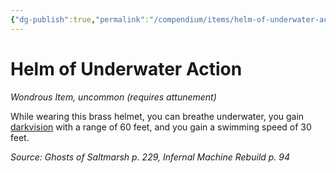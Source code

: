 ```yaml
---
{"dg-publish":true,"permalink":"/compendium/items/helm-of-underwater-action-gos/","tags":["compendium/src/5e/gos","item/attunement/required","item/rarity/uncommon","item/wondrous"]}
---
```


# Helm of Underwater Action
*Wondrous Item, uncommon (requires attunement)*  


While wearing this brass helmet, you can breathe underwater, you gain [darkvision](rules/senses.md#darkvision) with a range of 60 feet, and you gain a swimming speed of 30 feet.

*Source: Ghosts of Saltmarsh p. 229, Infernal Machine Rebuild p. 94*